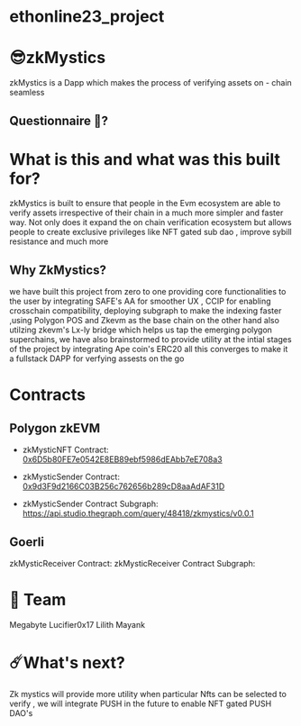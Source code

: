 # ethonline23_project

# 😎zkMystics

zkMystics is a Dapp which makes the process of verifying assets on - chain seamless

## Questionnaire 🤔?

# What is this and what was this built for?

zkMystics is built to ensure that people in the Evm ecosystem are able to verify assets irrespective of their chain in a much more simpler and faster way. Not only does it expand the on chain verification ecosystem but allows people to create exclusive privileges like NFT gated sub dao , improve sybill resistance and much more

## Why ZkMystics?

we have built this project from zero to one providing core functionalities to the user by integrating SAFE's AA for smoother UX , CCIP for enabling crosschain compatibility, deploying subgraph to make the indexing faster ,using Polygon POS and Zkevm as the base chain on the other hand also utilzing zkevm's Lx-ly bridge which helps us tap the emerging polygon superchains, we have also brainstormed to provide utility at the intial stages of the project by integrating  Ape coin's ERC20 all this converges to make it a fullstack DAPP for verfying assests on the go

# Contracts

## Polygon zkEVM
- zkMysticNFT Contract: [0x6D5b80FE7e0542E8EB89ebf5986dEAbb7eE708a3](https://testnet-zkevm.polygonscan.com/address/0x6D5b80FE7e0542E8EB89ebf5986dEAbb7eE708a3)

- zkMysticSender Contract: [0x9d3F9d2166C03B256c762656b289cD8aaAdAF31D](https://testnet-zkevm.polygonscan.com/address/0x9d3F9d2166C03B256c762656b289cD8aaAdAF31D)
- zkMysticSender Contract Subgraph: https://api.studio.thegraph.com/query/48418/zkmystics/v0.0.1

## Goerli
zkMysticReceiver Contract:
zkMysticReceiver Contract Subgraph: 

# 👊 Team

Megabyte
Lucifier0x17
Lilith
Mayank

# ☄️What's next?

Zk mystics will provide more utility when particular Nfts can be selected to verify , we will integrate PUSH in the future to enable NFT gated PUSH DAO's
